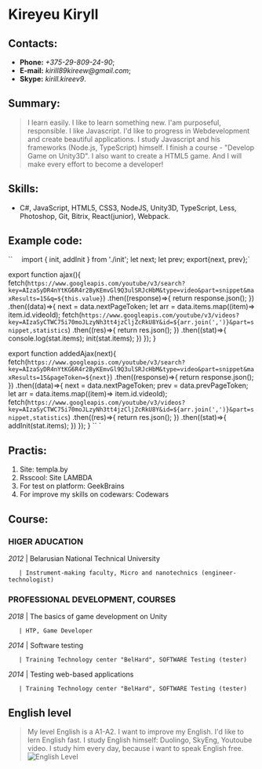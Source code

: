# Kireyeu Kiryll

## Contacts:
* **Phone:** _+375-29-809-24-90_;
* **E-mail:** _kirill89kireew@gmail.com_;
* **Skype:** _kirill.kireev9_.

## Summary:
> I learn easily. I like to learn something new. I'am purposeful, responsible. I like Javascript. I'd like to progress in Webdevelopment and create beautiful applications. I study Javascript and his frameworks (Node.js, TypeScript) himself. I finish a course - "Develop Game on Unity3D". I also want to create a HTML5 game. And I will make every effort to become a developer!

## Skills:
* C#, JavaScript, HTML5, CSS3, NodeJS, Unity3D, TypeScript, Less, Photoshop, Git, Bitrix, React(junior), Webpack.

## Example code:

`` ` 
`import { init, addInit } from './init';
let next;
let prev;
export{next, prev};`

export function ajax(){
    fetch(`https://www.googleapis.com/youtube/v3/search?key=AIzaSyDR4nYtKG6R4r2ByKEmvGl9Q3ulSRJcHbM&type=video&part=snippet&maxResults=15&q=${this.value}`)
    .then((response)=>{
      return response.json();
    })
    .then((data)=>{
      next = data.nextPageToken;
      let arr = data.items.map((item)=> item.id.videoId);
      fetch(`https://www.googleapis.com/youtube/v3/videos?key=AIzaSyCTWC75i70moJLzyNh3tt4jzCljZcRkU8Y&id=${arr.join(',')}&part=snippet,statistics`)
      .then((res)=>{
        return res.json();
      })
      .then((stat)=>{
        console.log(stat.items);
        init(stat.items);
      })
    });
}

 export function addedAjax(next){
    fetch(`https://www.googleapis.com/youtube/v3/search?key=AIzaSyDR4nYtKG6R4r2ByKEmvGl9Q3ulSRJcHbM&type=video&part=snippet&maxResults=15&pageToken=${next}`)
    .then((response)=>{
      return response.json();
    })
    .then((data)=>{
      next = data.nextPageToken;
      prev = data.prevPageToken;
      let arr = data.items.map((item)=> item.id.videoId);
      fetch(`https://www.googleapis.com/youtube/v3/videos?key=AIzaSyCTWC75i70moJLzyNh3tt4jzCljZcRkU8Y&id=${arr.join(',')}&part=snippet,statistics`)
      .then((res)=>{
        return res.json();
      })
      .then((stat)=>{
        addInit(stat.items);
      })
    });
}
  `` `

## Practis:
1. Site: templa.by
2. Rsscool: Site LAMBDA
3. For test on platform: GeekBrains
4. For improve my skills on codewars: Codewars

## Course:

### HIGER ADUCATION
*2012* | Belarusian National Technical University

       | Instrument-making faculty, Micro and nanotechnics (engineer-technologist)

### PROFESSIONAL DEVELOPMENT, COURSES
*2018* | The basics of game development on Unity

       | HTP, Game Developer

*2014* | Software testing

       | Training Technology center "BelHard", SOFTWARE Testing (tester)

*2014* | Testing web-based applications

       | Training Technology center "BelHard", SOFTWARE Testing (tester)

## English level
>My level English is a A1-A2. I want to improve my English. I'd like to lern English fast. I study English himself: Duolingo, SkyEng, Youtoube video. I study him every day, because i want to speak English free.
![English Level](https://www.itestenglish.com/images/graph6.png)